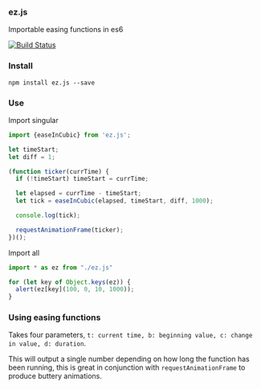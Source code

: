 ### ez.js

Importable easing functions in es6

[![Build Status](https://travis-ci.org/jaxgeller/ez.js.svg?branch=master)](https://travis-ci.org/jaxgeller/ez.js)


### Install

`npm install ez.js --save`


### Use

Import singular

```javascript
import {easeInCubic} from 'ez.js';

let timeStart;
let diff = 1;

(function ticker(currTime) {
  if (!timeStart) timeStart = currTime;

  let elapsed = currTime - timeStart;
  let tick = easeInCubic(elapsed, timeStart, diff, 1000);

  console.log(tick);

  requestAnimationFrame(ticker);
})();
```

Import all

```javascript
import * as ez from "./ez.js"

for (let key of Object.keys(ez)) {
  alert(ez[key](100, 0, 10, 1000));
}
```

### Using easing functions

Takes four parameters, `t: current time, b: beginning value, c: change in value, d: duration`.

This will output a single number depending on how long the function has been running, this is great in conjunction with `requestAnimationFrame` to produce buttery animations.
